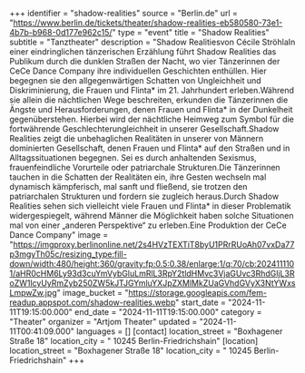 +++
identifier = "shadow-realities"
source = "Berlin.de"
url = "https://www.berlin.de/tickets/theater/shadow-realities-eb580580-73e1-4b7b-b968-0d177e962c15/"
type = "event"
title = "Shadow Realities"
subtitle = "Tanztheater"
description = "Shadow Realitiesvon Cécile StröhlaIn einer eindringlichen tänzerischen Erzählung führt Shadow Realities das Publikum durch die dunklen Straßen der Nacht, wo vier Tänzerinnen der CeCe Dance Company ihre individuellen Geschichten enthüllen. Hier begegnen sie den allgegenwärtigen Schatten von Ungleichheit und Diskriminierung, die Frauen und Flinta* im 21. Jahrhundert erleben.Während sie allein die nächtlichen Wege beschreiten, erkunden die Tänzerinnen die Ängste und Herausforderungen, denen Frauen und Flinta* in der Dunkelheit gegenüberstehen. Hierbei wird der nächtliche Heimweg zum Symbol für die fortwährende Geschlechterungleichheit in unserer Gesellschaft.Shadow Realities zeigt die unbehaglichen Realitäten in unserer von Männern dominierten Gesellschaft, denen Frauen und Flinta* auf den Straßen und in Alltagssituationen begegnen. Sei es durch anhaltenden Sexismus, frauenfeindliche Vorurteile oder patriarchale Strukturen.Die Tänzerinnen tauchen in die Schatten der Realitäten ein, ihre Gesten wechseln mal dynamisch kämpferisch, mal sanft und fließend, sie trotzen den patriarchalen Strukturen und fordern sie zugleich heraus.Durch Shadow Realities sehen sich vielleicht viele Frauen und Flinta* in dieser Problematik widergespiegelt, während Männer die Möglichkeit haben solche Situationen mal von einer „anderen Perspektive“ zu erleben.Eine Produktion der CeCe Dance Company"
image = "https://imgproxy.berlinonline.net/2s4HVzTEXTiT8byU1PRrRUoAh07vxDa77p3mgyTh05c/resizing_type:fill-down/width:480/height:360/gravity:fp:0.5:0.38/enlarge:1/q:70/cb:2024111101/aHR0cHM6Ly93d3cuYmVybGluLmRlL3RpY2tldHMvc3VjaGUvc3RhdGljL3RoZW1lcyUyRmZyb250ZW5kJTJGYmluYXJpZXMlMkZUaGVhdGVyX3NtYWxsLmpwZw.jpg"
image_bucket = "https://storage.googleapis.com/fem-readup.appspot.com/shadow-realities.webp"
start_date = "2024-11-11T19:15:00.000"
end_date = "2024-11-11T19:15:00.000"
category = "Theater"
organizer = "Artjom Theater"
updated = "2024-11-11T00:41:09.000"
languages = []
[contact]
location_street = "Boxhagener Straße 18"
location_city = " 10245 Berlin-Friedrichshain"
[location]
location_street = "Boxhagener Straße 18"
location_city = " 10245 Berlin-Friedrichshain"
+++